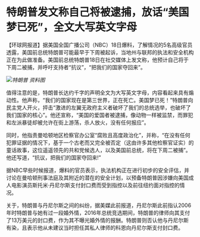 # 特朗普发文称自己将被逮捕，放话“美国梦已死”，全文大写英文字母

【环球网报道】据美国全国广播公司（NBC）18日爆料，了解情况的5名高级官员透露，美国前总统特朗普可能最早于下周被起诉，当地州与联邦的执法和安全机构正在为此做准备。美国前总统特朗普18日在社交媒体上发文称，他预计自己将于下周二被捕，并呼吁支持者“抗议”，“把我们的国家夺回来”。

![](https://inews.gtimg.com/om_bt/OBqPybBaDBbIv86htBckiPbb4Uz6s4ERA_p5KLRkdtLj0AA/1000)_特朗普
资料图_

值得注意的是，特朗普长达约千字的声明全文为大写英文字母，内容看起来具有煽动性。他声称，“我们的国家现在是第三世界，正在死亡。美国梦已死！”特朗普向民主党人开火，抨击“激进的左翼无政府主义者破坏了我们的总统选举，也破坏了我们国家的核心”。他还宣称，“美国的爱国者被逮捕，像动物一样被监禁，而罪犯和左派暴徒却被允许在街上游荡，杀人放火，没有任何报应”。

同时，他指责曼哈顿地区检察官办公室“腐败且高度政治化”，并称，“在没有任何犯罪证据的情况下，基于一个古老而又完全被否定（这由许多其他检察官证实）的童话故事，这位遥遥领先的共和党候选人，以及美国前总统，将在下周二被捕”。他还写道，“抗议，把我们的国家夺回来!”

据NBC早些时候报道，爆料的官员表示，执法机构正在进行初步的安全评估，并讨论在曼哈顿刑事法庭及其附近的潜在的安全计划，以预备特朗普因涉嫌向美国成人电影演员斯托米·丹尼尔斯支付封口费而受到指控以及前往纽约面对指控的情况。

关于，特朗普与丹尼尔斯之间的纠纷，据美媒此前报道，丹尼尔斯此前指认2006年时特朗普与她有过一段婚外情，2016年总统竞选期间，特朗普的律师向其支付了13万美元的封口费，作为其不曝光婚外情的报酬。特朗普则否认他与丹尼尔斯有染，且表示他从未建议当时担任其私人律师的科恩向丹尼尔斯支付封口费。

